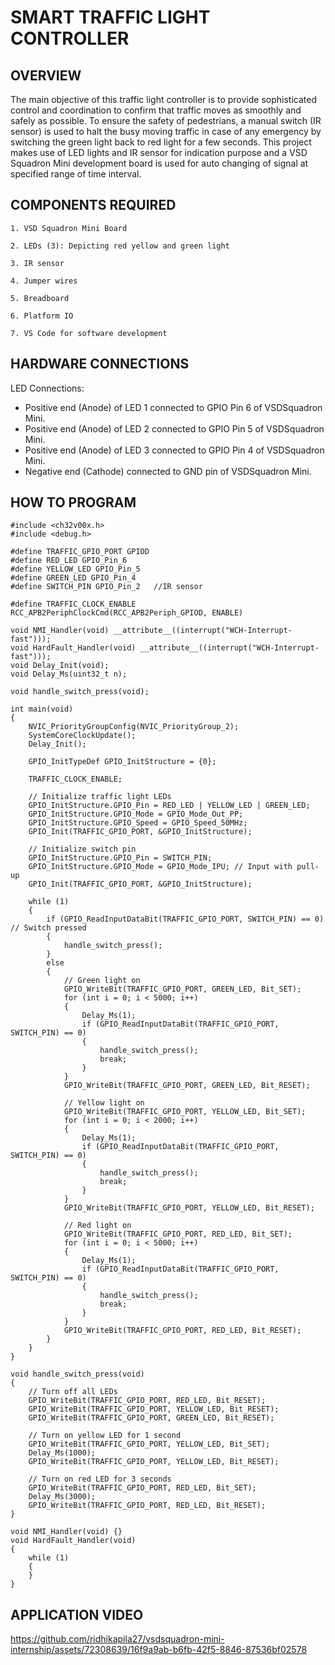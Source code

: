 # SMART TRAFFIC LIGHT CONTROLLER 
## OVERVIEW
The main objective of this traffic light controller is to provide sophisticated control and coordination to confirm that traffic moves as smoothly and safely as possible. To ensure the safety of pedestrians, a manual switch (IR sensor) is used to halt the busy moving traffic in case of any emergency by switching the green light back to red light for a few seconds. This project makes use of LED lights and IR sensor for indication purpose and a VSD Squadron Mini development board is used for auto changing of signal at specified range of time interval. 

## COMPONENTS REQUIRED
   ```
   1. VSD Squadron Mini Board

   2. LEDs (3): Depicting red yellow and green light

   3. IR sensor

   4. Jumper wires

   5. Breadboard

   6. Platform IO

   7. VS Code for software development
   ```

## HARDWARE CONNECTIONS
 LED Connections: 
   * Positive end (Anode) of LED 1 connected to GPIO Pin 6 of VSDSquadron Mini.
   * Positive end (Anode) of LED 2 connected to GPIO Pin 5 of VSDSquadron Mini.
   * Positive end (Anode) of LED 3 connected to GPIO Pin 4 of VSDSquadron Mini.
   * Negative end (Cathode) connected to GND pin of VSDSquadron Mini.
   
      
## HOW TO PROGRAM
```
#include <ch32v00x.h>
#include <debug.h>

#define TRAFFIC_GPIO_PORT GPIOD
#define RED_LED GPIO_Pin_6
#define YELLOW_LED GPIO_Pin_5
#define GREEN_LED GPIO_Pin_4
#define SWITCH_PIN GPIO_Pin_2   //IR sensor

#define TRAFFIC_CLOCK_ENABLE RCC_APB2PeriphClockCmd(RCC_APB2Periph_GPIOD, ENABLE)

void NMI_Handler(void) __attribute__((interrupt("WCH-Interrupt-fast")));
void HardFault_Handler(void) __attribute__((interrupt("WCH-Interrupt-fast")));
void Delay_Init(void);
void Delay_Ms(uint32_t n);

void handle_switch_press(void);

int main(void)
{
    NVIC_PriorityGroupConfig(NVIC_PriorityGroup_2);
    SystemCoreClockUpdate();
    Delay_Init();

    GPIO_InitTypeDef GPIO_InitStructure = {0};

    TRAFFIC_CLOCK_ENABLE;

    // Initialize traffic light LEDs
    GPIO_InitStructure.GPIO_Pin = RED_LED | YELLOW_LED | GREEN_LED;
    GPIO_InitStructure.GPIO_Mode = GPIO_Mode_Out_PP;
    GPIO_InitStructure.GPIO_Speed = GPIO_Speed_50MHz;
    GPIO_Init(TRAFFIC_GPIO_PORT, &GPIO_InitStructure);

    // Initialize switch pin
    GPIO_InitStructure.GPIO_Pin = SWITCH_PIN;
    GPIO_InitStructure.GPIO_Mode = GPIO_Mode_IPU; // Input with pull-up
    GPIO_Init(TRAFFIC_GPIO_PORT, &GPIO_InitStructure);

    while (1)
    {
        if (GPIO_ReadInputDataBit(TRAFFIC_GPIO_PORT, SWITCH_PIN) == 0) // Switch pressed
        {
            handle_switch_press();
        }
        else
        {
            // Green light on
            GPIO_WriteBit(TRAFFIC_GPIO_PORT, GREEN_LED, Bit_SET);
            for (int i = 0; i < 5000; i++)
            {
                Delay_Ms(1);
                if (GPIO_ReadInputDataBit(TRAFFIC_GPIO_PORT, SWITCH_PIN) == 0) 
                {
                    handle_switch_press();
                    break;
                }
            }
            GPIO_WriteBit(TRAFFIC_GPIO_PORT, GREEN_LED, Bit_RESET);

            // Yellow light on
            GPIO_WriteBit(TRAFFIC_GPIO_PORT, YELLOW_LED, Bit_SET);
            for (int i = 0; i < 2000; i++)
            {
                Delay_Ms(1);
                if (GPIO_ReadInputDataBit(TRAFFIC_GPIO_PORT, SWITCH_PIN) == 0) 
                {
                    handle_switch_press();
                    break;
                }
            }
            GPIO_WriteBit(TRAFFIC_GPIO_PORT, YELLOW_LED, Bit_RESET);

            // Red light on
            GPIO_WriteBit(TRAFFIC_GPIO_PORT, RED_LED, Bit_SET);
            for (int i = 0; i < 5000; i++)
            {
                Delay_Ms(1);
                if (GPIO_ReadInputDataBit(TRAFFIC_GPIO_PORT, SWITCH_PIN) == 0) 
                {
                    handle_switch_press();
                    break;
                }
            }
            GPIO_WriteBit(TRAFFIC_GPIO_PORT, RED_LED, Bit_RESET);
        }
    }
}

void handle_switch_press(void)
{
    // Turn off all LEDs
    GPIO_WriteBit(TRAFFIC_GPIO_PORT, RED_LED, Bit_RESET);
    GPIO_WriteBit(TRAFFIC_GPIO_PORT, YELLOW_LED, Bit_RESET);
    GPIO_WriteBit(TRAFFIC_GPIO_PORT, GREEN_LED, Bit_RESET);

    // Turn on yellow LED for 1 second
    GPIO_WriteBit(TRAFFIC_GPIO_PORT, YELLOW_LED, Bit_SET);
    Delay_Ms(1000);
    GPIO_WriteBit(TRAFFIC_GPIO_PORT, YELLOW_LED, Bit_RESET);

    // Turn on red LED for 3 seconds
    GPIO_WriteBit(TRAFFIC_GPIO_PORT, RED_LED, Bit_SET);
    Delay_Ms(3000);
    GPIO_WriteBit(TRAFFIC_GPIO_PORT, RED_LED, Bit_RESET);
}

void NMI_Handler(void) {}
void HardFault_Handler(void)
{
    while (1)
    {
    }
}

```
  
## APPLICATION VIDEO

https://github.com/ridhikapila27/vsdsquadron-mini-internship/assets/72308639/16f9a9ab-b6fb-42f5-8846-87536bf02578






